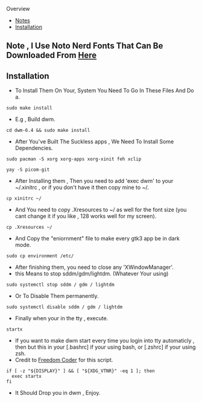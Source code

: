 Overview
* [Notes](#Note)
* [Installation](#Installation)
## Note , I Use Noto Nerd Fonts That Can Be Downloaded From [Here](https://nerdfonts.com)
## Installation
* To Install Them On Your, System You Need To Go In These Files And Do a.
```
sudo make install
```
* E.g , Build dwm.
```
cd dwm-6.4 && sudo make install
```
* After You've Built The Suckless apps , We Need To Install Some Dependencies.
```
sudo pacman -S xorg xorg-apps xorg-xinit feh xclip
```
```
yay -S picom-git
```
* After Installing them , Then you need to add 'exec dwm' to your ~/.xinitrc , or if you don't have it then copy mine to ~/.
```
cp xinitrc ~/
```
* And You need to copy .Xresources to ~/ as well for the font size (you cant change it if you like , 128 works well for my screen).
```
cp .Xresources ~/
```
* And Copy the "eniornment" file to make every gtk3 app be in dark mode.
```
sudo cp environment /etc/
```
* After finishing them, you need to close any 'XWindowManager'.
* this Means to stop sddm/gdm/lightdm. (Whatever Your using)
```
sudo systemctl stop sddm / gdm / lightdm
```
* Or To Disable Them permanently.
```
sudo systemctl disable sddm / gdm / lightdm
```
* Finally when your in the tty , execute.

```
startx
```
* If you want to make dwm start every time you login into tty automaticly , then but this in your [.bashrc] if your using bash, or [.zshrc] if your using zsh.
* Credit to [Freedom Coder](https://www.youtube.com/@freedomcoder) for this script.
```
if [ -z "${DISPLAY}" ] && [ "${XDG_VTNR}" -eq 1 ]; then
  exec startx
fi
```
* It Should Drop you in dwm , Enjoy.

